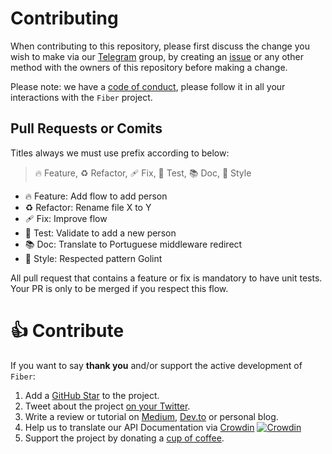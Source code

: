 # Contributing

When contributing to this repository, please first discuss the change you wish to make via our [Telegram](https://t.me/gofiber) group, by creating an [issue](https://github.com/gofiber/fiber/issues) or any other method with the owners of this repository before making a change.

Please note: we have a [code of conduct](https://github.com/gofiber/fiber/blob/master/.github/CODE_OF_CONDUCT.md), please follow it in all your interactions with the `Fiber` project.

## Pull Requests or Comits
Titles always we must use prefix according to below:

> 🔥 Feature, ♻️ Refactor, 🩹 Fix, 🚨 Test, 📚 Doc, 🎨 Style
- 🔥 Feature: Add flow to add person
- ♻️ Refactor: Rename file X to Y
- 🩹 Fix: Improve flow
- 🚨 Test: Validate to add a new person
- 📚 Doc: Translate to Portuguese middleware redirect
- 🎨 Style: Respected pattern Golint

All pull request that contains a feature or fix is mandatory to have unit tests. Your PR is only to be merged if you respect this flow.

# 👍 Contribute

If you want to say **thank you** and/or support the active development of `Fiber`:

1. Add a [GitHub Star](https://github.com/gofiber/fiber/stargazers) to the project.
2. Tweet about the project [on your Twitter](https://twitter.com/intent/tweet?text=%F0%9F%9A%80%20Fiber%20%E2%80%94%20is%20an%20Express.js%20inspired%20web%20framework%20build%20on%20Fasthttp%20for%20%23Go%20https%3A%2F%2Fgithub.com%2Fgofiber%2Ffiber).
3. Write a review or tutorial on [Medium](https://medium.com/), [Dev.to](https://dev.to/) or personal blog.
4. Help us to translate our API Documentation via [Crowdin](https://crowdin.com/project/gofiber) [![Crowdin](https://badges.crowdin.net/gofiber/localized.svg)](https://crowdin.com/project/gofiber)
5. Support the project by donating a [cup of coffee](https://buymeacoff.ee/fenny).